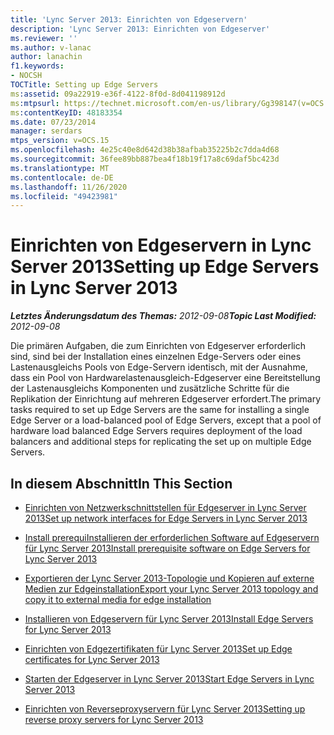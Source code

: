 ```yaml
---
title: 'Lync Server 2013: Einrichten von Edgeservern'
description: 'Lync Server 2013: Einrichten von Edgeserver'
ms.reviewer: ''
ms.author: v-lanac
author: lanachin
f1.keywords:
- NOCSH
TOCTitle: Setting up Edge Servers
ms:assetid: 09a22919-e36f-4122-8f0d-8d041198912d
ms:mtpsurl: https://technet.microsoft.com/en-us/library/Gg398147(v=OCS.15)
ms:contentKeyID: 48183354
ms.date: 07/23/2014
manager: serdars
mtps_version: v=OCS.15
ms.openlocfilehash: 4e25c40e8d642d38b38afbab35225b2c7dda4d68
ms.sourcegitcommit: 36fee89bb887bea4f18b19f17a8c69daf5bc423d
ms.translationtype: MT
ms.contentlocale: de-DE
ms.lasthandoff: 11/26/2020
ms.locfileid: "49423981"
---
```

# <a name="setting-up-edge-servers-in-lync-server-2013"></a><span data-ttu-id="60132-103">Einrichten von Edgeservern in Lync Server 2013</span><span class="sxs-lookup"><span data-stu-id="60132-103">Setting up Edge Servers in Lync Server 2013</span></span>

<div data-xmlns="http://www.w3.org/1999/xhtml">

<div class="topic" data-xmlns="http://www.w3.org/1999/xhtml" data-msxsl="urn:schemas-microsoft-com:xslt" data-cs="https://msdn.microsoft.com/">

<div data-asp="https://msdn2.microsoft.com/asp">



</div>

<div id="mainSection">

<div id="mainBody"><span data-ttu-id="60132-104">

<span> </span></span><span class="sxs-lookup"><span data-stu-id="60132-104">

<span> </span></span></span>

<span data-ttu-id="60132-105">_**Letztes Änderungsdatum des Themas:** 2012-09-08_</span><span class="sxs-lookup"><span data-stu-id="60132-105">_**Topic Last Modified:** 2012-09-08_</span></span>

<span data-ttu-id="60132-106">Die primären Aufgaben, die zum Einrichten von Edgeserver erforderlich sind, sind bei der Installation eines einzelnen Edge-Servers oder eines Lastenausgleichs Pools von Edge-Servern identisch, mit der Ausnahme, dass ein Pool von Hardwarelastenausgleich-Edgeserver eine Bereitstellung der Lastenausgleichs Komponenten und zusätzliche Schritte für die Replikation der Einrichtung auf mehreren Edgeserver erfordert.</span><span class="sxs-lookup"><span data-stu-id="60132-106">The primary tasks required to set up Edge Servers are the same for installing a single Edge Server or a load-balanced pool of Edge Servers, except that a pool of hardware load balanced Edge Servers requires deployment of the load balancers and additional steps for replicating the set up on multiple Edge Servers.</span></span>

<div>

## <a name="in-this-section"></a><span data-ttu-id="60132-107">In diesem Abschnitt</span><span class="sxs-lookup"><span data-stu-id="60132-107">In This Section</span></span>

  - [<span data-ttu-id="60132-108">Einrichten von Netzwerkschnittstellen für Edgeserver in Lync Server 2013</span><span class="sxs-lookup"><span data-stu-id="60132-108">Set up network interfaces for Edge Servers in Lync Server 2013</span></span>](lync-server-2013-set-up-network-interfaces-for-edge-servers.md)

  - [<span data-ttu-id="60132-109">Install prerequiInstallieren der erforderlichen Software auf Edgeservern für Lync Server 2013</span><span class="sxs-lookup"><span data-stu-id="60132-109">Install prerequisite software on Edge Servers for Lync Server 2013</span></span>](lync-server-2013-install-prerequisite-software-on-edge-servers.md)

  - [<span data-ttu-id="60132-110">Exportieren der Lync Server 2013-Topologie und Kopieren auf externe Medien zur Edgeinstallation</span><span class="sxs-lookup"><span data-stu-id="60132-110">Export your Lync Server 2013 topology and copy it to external media for edge installation</span></span>](lync-server-2013-export-your-topology-and-copy-it-to-external-media-for-edge-installation.md)

  - [<span data-ttu-id="60132-111">Installieren von Edgeservern für Lync Server 2013</span><span class="sxs-lookup"><span data-stu-id="60132-111">Install Edge Servers for Lync Server 2013</span></span>](lync-server-2013-install-edge-servers.md)

  - [<span data-ttu-id="60132-112">Einrichten von Edgezertifikaten für Lync Server 2013</span><span class="sxs-lookup"><span data-stu-id="60132-112">Set up Edge certificates for Lync Server 2013</span></span>](lync-server-2013-set-up-edge-certificates.md)

  - [<span data-ttu-id="60132-113">Starten der Edgeserver in Lync Server 2013</span><span class="sxs-lookup"><span data-stu-id="60132-113">Start Edge Servers in Lync Server 2013</span></span>](lync-server-2013-start-edge-servers.md)

  - [<span data-ttu-id="60132-114">Einrichten von Reverseproxyservern für Lync Server 2013</span><span class="sxs-lookup"><span data-stu-id="60132-114">Setting up reverse proxy servers for Lync Server 2013</span></span>](lync-server-2013-setting-up-reverse-proxy-servers.md)

<span data-ttu-id="60132-115"></div>

</div>

<span> </span>

</div>

</div>

</span><span class="sxs-lookup"><span data-stu-id="60132-115"></div>

</div>

<span> </span>

</div>

</div>

</span></span></div>

